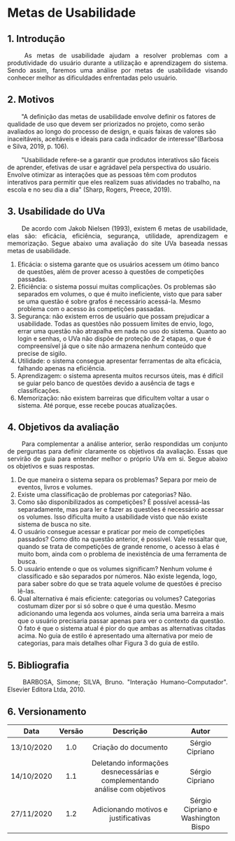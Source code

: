 # Metas de Usabilidade

## 1. Introdução

<p align="justify"> &emsp;&emsp; As metas de usabilidade ajudam a resolver problemas com a produtividade do usuário durante a utilização e aprendizagem do sistema. Sendo assim, faremos uma análise por metas de usabilidade visando conhecer melhor as dificuldades enfrentadas pelo usuário.</p>

## 2. Motivos

&emsp;&emsp; "A definição das metas de usabilidade envolve definir os fatores de qualidade de uso que devem ser priorizados no projeto, como serão avaliados ao longo do processo de design, e quais faixas de valores são inaceitáveis, aceitáveis e ideais para cada indicador de interesse"(Barbosa e Silva, 2019, p. 106).

&emsp;&emsp; "Usabilidade refere-se a garantir que produtos interativos são fáceis de aprender, efetivas de usar e agrádavel pela perspectiva do usuário. Envolve otimizar as interações que as pessoas têm com produtos interativos para permitir que eles realizem suas atividades no trabalho, na escola e no seu dia a dia" (Sharp, Rogers, Preece, 2019).

## 3. Usabilidade do UVa

<p align="justify"> &emsp;&emsp; De acordo com Jakob Nielsen (1993), existem 6 metas de usabilidade, elas são: eficácia, eficiência, segurança, utilidade, aprendizagem e memorização. Segue abaixo uma avaliação do site UVa baseada nessas metas de usabilidade.</p>

1. Eficácia: o sistema garante que os usuários acessem um ótimo banco de questões, além de prover acesso à questões de competições passadas.
2. Eficiência: o sistema possui muitas complicações. Os problemas são separados em volumes, o que é muito ineficiente, visto que para saber se uma questão é sobre grafos é necessário acessá-la. Mesmo problema com o acesso às competições passadas.
3. Segurança: não existem erros de usuário que possam prejudicar a usabilidade. Todas as questões não possuem limites de envio, logo, errar uma questão não atrapalha em nada no uso do sistema. Quanto ao login e senhas, o UVa não dispõe de proteção de 2 etapas, o que é compreensível já que o site não armazena nenhum conteúdo que precise de sigilo.
4. Utilidade: o sistema consegue apresentar ferramentas de alta eficácia, falhando apenas na eficiência.
5. Aprendizagem: o sistema apresenta muitos recursos úteis, mas é difícil se guiar pelo banco de questões devido a ausência de tags e classificações.
6. Memorização: não existem barreiras que dificultem voltar a usar o sistema. Até porque, esse recebe poucas atualizações.

## 4. Objetivos da avaliação

<p align="justify"> &emsp;&emsp; Para complementar a análise anterior, serão respondidas um conjunto de perguntas para definir claramente os objetivos da avaliação. Essas que servirão de guia para entender melhor o próprio UVa em si. Segue abaixo os objetivos e suas respostas.</p>

1. De que maneira o sistema separa os problemas? Separa por meio de eventos, livros e volumes.
2. Existe uma classificação de problemas por categorias? Não.
3. Como são disponibilizados as competições? È possível acessá-las separadamente, mas para ler e fazer as questões é necessário acessar os volumes. Isso dificulta muito a usabilidade visto que não existe sistema de busca no site.
4. O usuário consegue acessar e praticar por meio de competições passados? Como dito na questão anterior, é possível. Vale ressaltar que, quando se trata de competições de grande renome, o acesso à elas é muito bom, ainda com o problema de inexistência de uma ferramenta de busca.
5. O usuário entende o que os volumes significam? Nenhum volume é classificado e são separados por números. Não existe legenda, logo, para saber sobre do que se trata aquele volume de questões é preciso lê-las.
6. Qual alternativa é mais eficiente: categorias ou volumes? Categorias costumam dizer por si só sobre o que é uma questão. Mesmo adicionando uma legenda aos volumes, ainda seria uma barreira a mais que o usuário precisaria passar apenas para ver o contexto da questão. O fato é que o sistema atual é pior do que ambas as alternativas citadas acima. No guia de estilo é apresentado uma alternativa por meio de categorias, para mais detalhes olhar Figura 3 do guia de estilo.

## 5. Bibliografia

<p align="justify"> &emsp;&emsp; BARBOSA, Simone; SILVA, Bruno. "Interação Humano-Computador". Elsevier Editora Ltda, 2010.</p>

## 6. Versionamento

|Data|Versão|Descrição|Autor|
|:-:|:-:|:-:|:-:|
|13/10/2020|1.0|Criação do documento|Sérgio Cipriano|
|14/10/2020|1.1|Deletando informações desnecessárias e complementando análise com objetivos|Sérgio Cipriano|
|27/11/2020|1.2|Adicionando motivos e justificativas|Sérgio Cipriano e Washington Bispo|